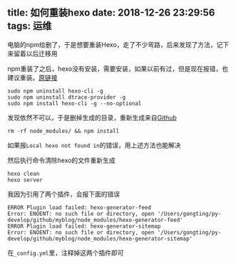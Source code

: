 title: 如何重装hexo
date: 2018-12-26 23:29:56
tags: 运维
---

电脑的npm给删了，于是想要重装Hexo，走了不少弯路，后来发现了方法，记下来留着以后迁移用 <!--more-->

npm重装了之后，hexo没有安装，需要安装，如果以前有过，但是现在报错，也建议重装。[原链接](https://github.com/yarnpkg/yarn/issues/1915#issuecomment-295803820)

```
sudo npm uninstall hexo-cli -g
sudo npm uninstall dtrace-provider -g
sudo npm install hexo-cli -g --no-optional
```

发现依然不可以，于是删掉生成的目录，重新生成来自[Github](https://github.com/hexojs/hexo/issues/2076#issuecomment-273472704)

```
rm -rf node_modules/ && npm install
```

如果报`Local hexo not found in`的错误，用上述方法也能解决

然后执行命令清除hexo的文件重新生成

```
hexo clean
hexo server
```

我因为引用了两个插件，会报下面的错误

```
ERROR Plugin load failed: hexo-generator-feed
Error: ENOENT: no such file or directory, open '/Users/gongting/py-develop/github/myblog/node_modules/hexo-generator-feed'
ERROR Plugin load failed: hexo-generator-sitemap
Error: ENOENT: no such file or directory, open '/Users/gongting/py-develop/github/myblog/node_modules/hexo-generator-sitemap'
```

在`_config.yml`里，注释掉这两个插件即可
